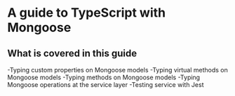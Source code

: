 # A guide to TypeScript with Mongoose

## What is covered in this guide
-Typing custom properties on Mongoose models
-Typing virtual methods on Mongoose models
-Typing methods on Mongoose models
-Typing Mongoose operations at the service layer
-Testing service with Jest